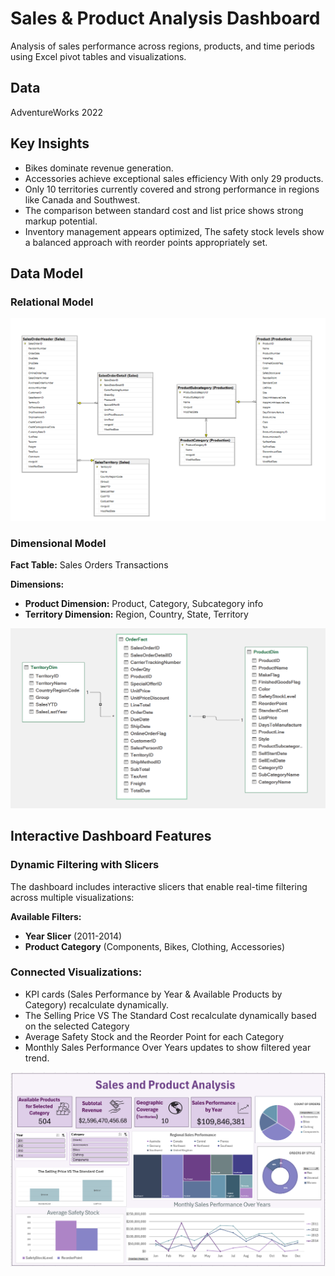 # Sales & Product Analysis Dashboard

Analysis of sales performance across regions, products, and time periods using Excel pivot tables and visualizations.

## Data
AdventureWorks 2022


## Key Insights
- Bikes dominate revenue generation.
- Accessories achieve exceptional sales efficiency With only 29 products.
- Only 10 territories currently covered and strong performance in regions like Canada and Southwest.
- The comparison between standard cost and list price shows strong markup potential.
- Inventory management appears optimized, The safety stock levels show a balanced approach with reorder points appropriately set.



## Data Model

### Relational Model

<img src="img/ERD.png" width="600" />

### Dimensional Model

**Fact Table:** Sales Orders Transactions

**Dimensions:**
- **Product Dimension:** Product, Category, Subcategory info
- **Territory Dimension:** Region, Country, State, Territory  

<img src="img/shcema.png" width="600" />




## Interactive Dashboard Features

### Dynamic Filtering with Slicers
The dashboard includes interactive slicers that enable real-time filtering across multiple visualizations:

**Available Filters:**
- **Year Slicer** (2011-2014)
- **Product Category** (Components, Bikes, Clothing, Accessories)

### **Connected Visualizations:**
- KPI cards (Sales Performance by Year & Available Products by Category) recalculate dynamically.
- The Selling Price VS The Standard Cost recalculate dynamically based on the selected Category
- Average Safety Stock and the Reorder Point for each Category
- Monthly Sales Performance Over Years updates to show filtered year trend.

![dashboard](img/dashboard.png)
